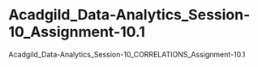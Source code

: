# Acadgild_Data-Analytics_Session-10_Assignment-10.1
Acadgild_Data-Analytics_Session-10_CORRELATIONS_Assignment-10.1
